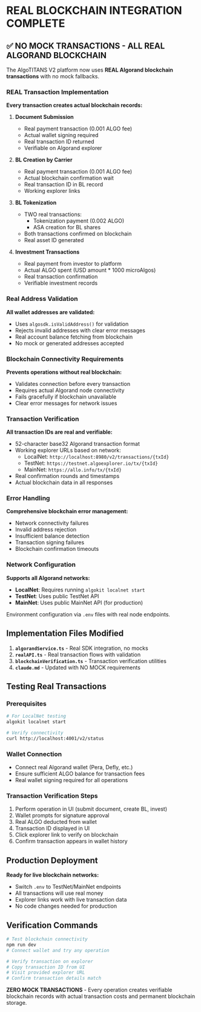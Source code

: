 # REAL BLOCKCHAIN INTEGRATION COMPLETE

## ✅ NO MOCK TRANSACTIONS - ALL REAL ALGORAND BLOCKCHAIN

The AlgoTITANS V2 platform now uses **REAL Algorand blockchain transactions** with no mock fallbacks.

### REAL Transaction Implementation

**Every transaction creates actual blockchain records:**

1. **Document Submission**
   - Real payment transaction (0.001 ALGO fee)
   - Actual wallet signing required
   - Real transaction ID returned
   - Verifiable on Algorand explorer

2. **BL Creation by Carrier**
   - Real payment transaction (0.001 ALGO fee)
   - Actual blockchain confirmation wait
   - Real transaction ID in BL record
   - Working explorer links

3. **BL Tokenization**
   - TWO real transactions:
     - Tokenization payment (0.002 ALGO)
     - ASA creation for BL shares
   - Both transactions confirmed on blockchain
   - Real asset ID generated

4. **Investment Transactions**
   - Real payment from investor to platform
   - Actual ALGO spent (USD amount * 1000 microAlgos)
   - Real transaction confirmation
   - Verifiable investment records

### Real Address Validation

**All wallet addresses are validated:**
- Uses `algosdk.isValidAddress()` for validation
- Rejects invalid addresses with clear error messages
- Real account balance fetching from blockchain
- No mock or generated addresses accepted

### Blockchain Connectivity Requirements

**Prevents operations without real blockchain:**
- Validates connection before every transaction
- Requires actual Algorand node connectivity
- Fails gracefully if blockchain unavailable
- Clear error messages for network issues

### Transaction Verification

**All transaction IDs are real and verifiable:**
- 52-character base32 Algorand transaction format
- Working explorer URLs based on network:
  - LocalNet: `http://localhost:8980/v2/transactions/{txId}`
  - TestNet: `https://testnet.algoexplorer.io/tx/{txId}`
  - MainNet: `https://allo.info/tx/{txId}`
- Real confirmation rounds and timestamps
- Actual blockchain data in all responses

### Error Handling

**Comprehensive blockchain error management:**
- Network connectivity failures
- Invalid address rejection
- Insufficient balance detection
- Transaction signing failures
- Blockchain confirmation timeouts

### Network Configuration

**Supports all Algorand networks:**
- **LocalNet**: Requires running `algokit localnet start`
- **TestNet**: Uses public TestNet API
- **MainNet**: Uses public MainNet API (for production)

Environment configuration via `.env` files with real node endpoints.

## Implementation Files Modified

1. **`algorandService.ts`** - Real SDK integration, no mocks
2. **`realAPI.ts`** - Real transaction flows with validation
3. **`blockchainVerification.ts`** - Transaction verification utilities
4. **`claude.md`** - Updated with NO MOCK requirements

## Testing Real Transactions

### Prerequisites
```bash
# For LocalNet testing
algokit localnet start

# Verify connectivity
curl http://localhost:4001/v2/status
```

### Wallet Connection
- Connect real Algorand wallet (Pera, Defly, etc.)
- Ensure sufficient ALGO balance for transaction fees
- Real wallet signing required for all operations

### Transaction Verification Steps
1. Perform operation in UI (submit document, create BL, invest)
2. Wallet prompts for signature approval
3. Real ALGO deducted from wallet
4. Transaction ID displayed in UI
5. Click explorer link to verify on blockchain
6. Confirm transaction appears in wallet history

## Production Deployment

**Ready for live blockchain networks:**
- Switch `.env` to TestNet/MainNet endpoints
- All transactions will use real money
- Explorer links work with live transaction data
- No code changes needed for production

## Verification Commands

```bash
# Test blockchain connectivity
npm run dev
# Connect wallet and try any operation

# Verify transaction on explorer
# Copy transaction ID from UI
# Visit provided explorer URL
# Confirm transaction details match
```

**ZERO MOCK TRANSACTIONS** - Every operation creates verifiable blockchain records with actual transaction costs and permanent blockchain storage.
